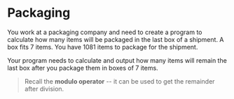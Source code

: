 # Packaging

You work at a packaging company and need to create a program to calculate how many items will be packaged in the last box of a shipment.
A box fits 7 items. You have 1081 items to package for the shipment.

Your program needs to calculate and output how many items will remain the last box after you package them in boxes of 7 items.

> Recall the **modulo operator** -- it can be used to get the remainder after division.